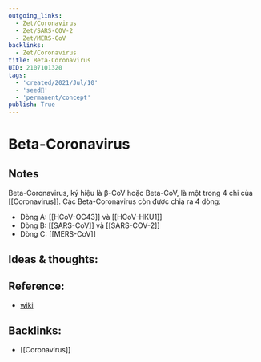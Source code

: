```yaml
---
outgoing_links:
  - Zet/Coronavirus
  - Zet/SARS-COV-2
  - Zet/MERS-CoV
backlinks:
  - Zet/Coronavirus
title: Beta-Coronavirus
UID: 2107101320
tags:
  - 'created/2021/Jul/10'
  - 'seed🥜'
  - 'permanent/concept'
publish: True
---
```

# Beta-Coronavirus

## Notes
Beta-Coronavirus, ký hiệu là β-CoV hoặc Beta-CoV, là một trong 4 chi của [[Coronavirus]]. 
Các Beta-Coronavirus còn được chia ra 4 dòng:
- Dòng A: [[HCoV-OC43]] và [[HCoV-HKU1]]
- Dòng B: [[SARS-CoV]] và [[SARS-COV-2]]
- Dòng C: [[MERS-CoV]]

## Ideas & thoughts:

## Reference:
- [wiki](https://vi.wikipedia.org/wiki/Betacoronavirus)

## Backlinks:
- [[Coronavirus]]
